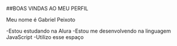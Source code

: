 ##BOAS VINDAS AO MEU PERFIL

Meu nome é Gabriel Peixoto


-Estou estudando na Alura
-Estou me desenvolvendo na linguagem JavaScript
-Utilizo esse espaço
